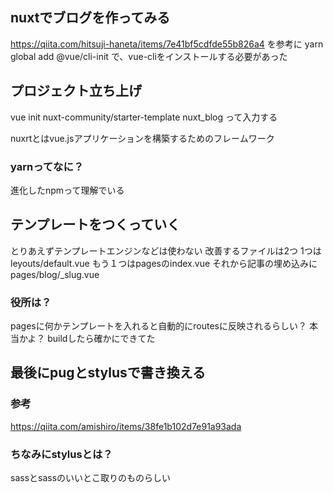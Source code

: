 ## nuxtでブログを作ってみる
https://qiita.com/hitsuji-haneta/items/7e41bf5cdfde55b826a4
を参考に
yarn global add @vue/cli-init
で、vue-cliをインストールする必要があった

## プロジェクト立ち上げ
vue init nuxt-community/starter-template nuxt_blog
って入力する

nuxrtとはvue.jsアプリケーションを構築するためのフレームワーク

### yarnってなに？
進化したnpmって理解でいる

## テンプレートをつくっていく
とりあえずテンプレートエンジンなどは使わない
改善するファイルは2つ
1つはleyouts/default.vue
もう１つはpagesのindex.vue
それから記事の埋め込みにpages/blog/_slug.vue


### 役所は？
pagesに何かテンプレートを入れると自動的にroutesに反映されるらしい？
本当かよ？
buildしたら確かにできてた




## 最後にpugとstylusで書き換える
### 参考
https://qiita.com/amishiro/items/38fe1b102d7e91a93ada

### ちなみにstylusとは？
sassとsassのいいとこ取りのものらしい

